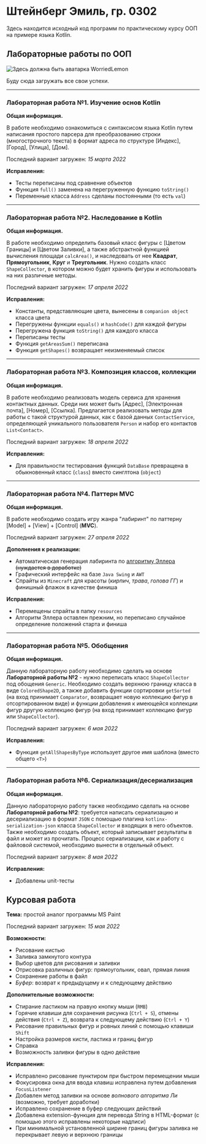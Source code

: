 # Штейнберг Эмиль, гр. 0302

Здесь находится исходный код программ по практическому курсу ООП на примере языка Kotlin.

## Лабораторные работы по ООП

![Здесь должна быть аватарка WorriedLemon](https://sun9-87.userapi.com/impf/c633322/v633322296/30485/wDS0sMGTcoA.jpg?size=200x200&quality=96&sign=7e1464153850c413074f750c9a807c17&type=album)

Буду сюда загружать все свои успехи.

------------------------------

### Лабораторная работа №1. Изучение основ Kotlin

**Общая информация.**

В работе необходимо ознакомиться с синтаксисом языка Kotlin путем написания простого парсера для преобразованию строки (многострочного текста) в формат адреса по структуре [Индекс], [Город], [Улица], [Дом].

Последний вариант загружен: *15 марта 2022*

**Исправления:**
- Тесты переписаны под сравнение объектов
- Функция `full()` заменена на перегруженную функцию `toString()`
- Переменные класса `Address` сделаны постоянными (то есть `val`)

------------------------------

### Лабораторная работа №2. Наследование в Kotlin

**Общая информация.**

В работе необходимо определить базовый класс фигуры с [Цветом Границы] и [Цветом Заливки], а также абстрактной функцией вычисления площади `calcArea()`, и наследовать от нее **Квадрат**, **Прямоугольник**, **Круг** и **Треугольник**. Нужно создать класс `ShapeCollector`, в котором можно будет хранить фигуры и использовать на них различные методы.

Последний вариант загружен: *17 апреля 2022*

**Исправления:**
- Константы, представляющие цвета, вынесены в `companion object` класса цвета
- Перегружены функции `equals()` и `hashCode()` для каждой фигуры
- Перегружена функция `toString()` для каждого класса
- Переписаны тесты
- Функция `getAreasSum()` переписана
- Функция `getShapes()` возвращает неизменяемый список

------------------------------

### Лабораторная работа №3. Композиция классов, коллекции

**Общая информация.**

В работе необходимо реализовать модель сервиса для хранения контактных данных. Среди них может быть [Адрес], [Электронная почта], [Номер], [Ссылка]. Предлагается реализовать методы для работы с такой структурой данных, как с базой данных `ContactService`, определяющей уникального пользователя `Person` и набор его контактов `List<Contact>`.

Последний вариант загружен: *18 апреля 2022*

**Исправления:**
- Для правильности тестирования функций `DataBase` превращена в обыкновенный класс (`class`) вместо синглтона (`object`)

------------------------------

### Лабораторная работа №4. Паттерн MVC

**Общая информация.**

В работе необходимо создать игру жанра "лабиринт" по паттерну [Model] + [View] + [Control] (**MVC**).

Последний вариант загружен: *27 апреля 2022*

**Дополнения к реализации:**
- Автоматическая генерация лабиринта по [алгоритму Эллера](http://www.neocomputer.org/projects/eller.html) ~~(нуждается в доработке)~~
- Графический интерфейс на базе `Java Swing` и `AWT`
- Спрайты из `Minecraft` для красоты (*кирпич*, *трава*, *голова ГГ*) и финишный флажок в качестве финиша

**Исправления:**
- Перемещены спрайты в папку `resources`
- Алгоритм Эллера оставлен прежним, но переписано случайное определение положений старта и финиша

------------------------------

### Лабораторная работа №5. Обобщения

**Общая информация.**

Данную лабораторную работу необходимо сделать на основе **Лабораторной работы №2** - нужно переписать класс `ShapeCollector` под обощения `Generic`. Необходимо создать верхнюю границу класса в виде `ColoredShape2D`, а также добавить функции сортировки `getSorted` (на вход принимает `Comparator`, возвращает новую коллекцию фигур в отсортированном виде) и функции добавления к имеющейся коллекции фигур другую коллекцию фигур (на вход принимает коллекцию фигур или `ShapeCollector`).

Последний вариант загружен: *6 мая 2022*

**Исправления:**
- Функция `getAllShapesByType` использует другое имя шаблона (вместо общего `<T>`)

------------------------------

### Лабораторная работа №6. Сериализация/десериализация

**Общая информация.**

Данную лабораторную работу также необходимо сделать на основе **Лабораторной работы №2**: требуется написать сериализацию и десериализацию в формат `JSON` с помощью плагина `kotlinx-serialization-json` класса `ShapeCollector` и входящих в него объектов. Также необходимо создать объект, который записывает результаты в файл и может из прочитать. Процесс сериализации, как и работу с файловой системой, необходимо вынести в отдельный объект.

Последний вариант загружен: *8 мая 2022*

**Исправления:**
- Добавлены unit-тесты

## Курсовая работа

**Тема:** простой аналог программы MS Paint

Последний вариант загружен: *15 мая 2022*

**Возможности:**
- Рисование кистью
- Заливка замкнутого контура
- Выбор цветов для рисования и заливки
- Отрисовка различных фигур: прямоугольник, овал, прямая линия
- Сохранение работы в файл
- *Буфер*: возврат к предыдущему и к следующему действию

**Дополнительные возможности:**
- Стирание ластиком на правую кнопку мыши (`RMB`)
- Горячие клавиши для сохранения рисунка (`Ctrl + S`), отмены действия (`Ctrl + Z`), возврата к следующему действию (`Ctrl + Y`)
- Рисование правильных фигур и ровных линий с помощью клавиши `Shift`
- Настройка размеров кисти, ластика и границ фигур
- Справка
- Возможность заливки фигуры в одно действие

**Исправления:**
- Исправлено рисование пунктиром при быстром перемещении мыши
- Фокусировка окна для ввода клавиш исправлена путем добавления `FocusListener`
- Добавлен метод заливки на основе *волнового алгоритма Ли* (возможно, требует доработки)
- Исправлено сохранение в буфер следующих действий
- Добавлена extension-функция для перевода String в HTML-формат (с помощью этого исправлены некоторые надписи)
- При минимальной установленной ширине границ фигуры заливка не перекрывает левую и верхнюю границы
